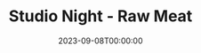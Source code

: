 ---
title: Studio Night - Raw Meat
date: 2023-09-08T00:00:00
opening_date: 1926-12-31
approx_date: year
closing_date:
layout: productions
program:
show_details:
- Playwright: Birsa Shepard
Theatre: Theatre Jacksonville
cast:
- Jimmie: Bishop McCauley
- Alice Marchmont: Dore' Beauchamp-Nobbs
- Harold Marchmont: Gordon McCauley
- Bob Hartley: Harold Schiff
- Gibbons: J.H. Pratt
- Melissa: Martha Brotherton
crew:
orchestra:
---